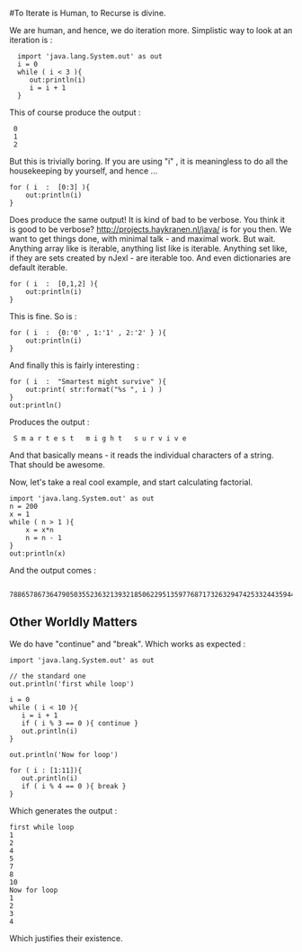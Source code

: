#To Iterate is Human, to Recurse is divine.

We are human, and hence, we do iteration more.
Simplistic way to look at an iteration is :  

      import 'java.lang.System.out' as out
      i = 0 
      while ( i < 3 ){
	     out:println(i)
	     i = i + 1
      }

This of course produce the output :  

     0
     1
     2

But this is trivially boring.
If you are using "i" , it is meaningless to do all the housekeeping by yourself, and hence ... 

    for ( i  :  [0:3] ){
        out:println(i)
    }

Does produce the same output! It is kind of bad to be verbose. You think it is good to be verbose?
http://projects.haykranen.nl/java/ is for you then. We want to get things done, with minimal talk - and maximal work. 
But wait. Anything array like is iterable, anything list like is iterable. Anything set like, if they are sets created by nJexl - are iterable too. And even dictionaries are default iterable. 

    for ( i  :  [0,1,2] ){
        out:println(i)
    } 

This is fine. So is  : 

    for ( i  :  {0:'0' , 1:'1' , 2:'2' } ){
        out:println(i)
    } 

And finally this is fairly interesting : 

    for ( i  :  "Smartest might survive" ){
        out:print( str:format("%s ", i ) ) 
    } 
    out:println()

Produces the output : 

     S m a r t e s t   m i g h t   s u r v i v e 

And that basically means - it reads the individual characters of a string.
That should be awesome.

Now, let's take a real cool example, and start calculating factorial.
    
    import 'java.lang.System.out' as out
    n = 200 
    x = 1 
    while ( n > 1 ){
        x = x*n
        n = n - 1  
    }
    out:println(x)

And the output comes : 
    
       788657867364790503552363213932185062295135977687173263294742533244359449963403342920304284011984623904177212138919638830257642790242637105061926624952829931113462857270763317237396988943922445621451664240254033291864131227428294853277524242407573903240321257405579568660226031904170324062351700858796178922222789623703897374720000000000000000000000000000000000000000000000000

      
## Other Worldly Matters

We do have "continue" and "break". Which works as expected : 


	import 'java.lang.System.out' as out

	// the standard one 
	out.println('first while loop')

	i = 0 
	while ( i < 10 ){
	   i = i + 1 
	   if ( i % 3 == 0 ){ continue }
	   out.println(i)
	}

	out.println('Now for loop')

	for ( i : [1:11]){
	   out.println(i)
	   if ( i % 4 == 0 ){ break }
	}

Which generates the output : 


    first while loop
    1
    2
    4
    5
    7
    8
    10
    Now for loop
    1
    2
    3
    4

Which justifies their existence.



